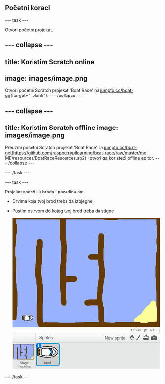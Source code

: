 ## Početni koraci

--- task ---

Otvori početni projekat.

--- collapse ---
---
title: Koristim Scratch online
---
## image: images/image.png

Otvori početni Scratch projekat 'Boat Race' na [jumpto.cc/boat-go](https://scratch.mit.edu/projects/239834816/#editor){:target="_blank"}. --- /collapse ---

--- collapse ---
---
title: Koristim Scratch offline
image: images/image.png
---
Preuzmi početni Scratch projekat 'Boat Race' sa [jumpto.cc/boat-get](http:jumpto.cc/boat-get-me-ME)(https://github.com/raspberrypilearning/boat-race/raw/master/me-ME/resources/BoatRaceResources.sb2) i otvori ga koristeći offline editor. --- /collapse ---

--- /task ---

--- task ---

Projekat sadrži lik broda i pozadinu sa:

- Drvima koja tvoj brod treba da izbjegne
- Pustim ostrvom do kojeg tvoj brod treba da stigne
    
    ![screenshot](images/boat-starter.png)

--- /task ---